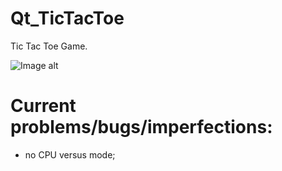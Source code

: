 # Qt_TicTacToe
Tic Tac Toe Game.  

 ![Image alt](https://github.com/vaedermakar/Qt_TicTacToe/blob/main/images/image1.PNG)

# Current problems/bugs/imperfections:  
- no CPU versus mode;
